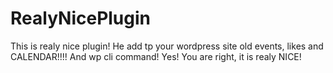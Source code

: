 # RealyNicePlugin
This is realy nice plugin! He add tp your wordpress site old events, likes and CALENDAR!!!! And wp cli command! Yes! You are right, it is realy NICE!
